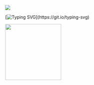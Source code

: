 <img src="https://capsule-render.vercel.app/api?type=waving&&color=0:ff69b4,100:a82da8&height=300&section=header&text=DelaureanLaura%20&fontSize=50" /> 
<div>


[![Typing SVG](https://readme-typing-svg.herokuapp.com/?color=ff69b4&size=35&center=true&vCenter=true&width=1000&lines=Hello,+World;+My+Name+Is+Laura+Costa;I'm+18+years+old;I+study+Information+System;Be+Welcome!)](https://git.io/typing-svg)


<img height="180em" src="https://github-readme-stats.vercel.app/api?username=Delaurean&show_icons=true&theme=panda&include_all_commits=true&count_private=true"/>
</div>


  


